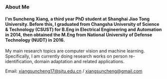 ### About Me
#### I'm Suncheng Xiang, a third year PhD student at Shanghai Jiao Tong University. Before this, I graduated from Changsha University of Science & Technology (CSUST) for B.Eng in Electrical Engineering and Automation in 2014, then obtained the M.Eng from National University of Defense Technology (NUDT) in 2016. 

My main research topics are computer vision and machine learning. Specifically, I am currently doing research works on person re-identification, domain adaptation and related applications.

Email: xiangsuncheng17@sjtu.edu.cn / xiangsuncheng@gmail.com
